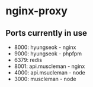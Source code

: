 # nginx-proxy

## Ports currently in use

- 8000: hyungseok - nginx
- 9000: hyungseok - phpfpm
- 6379: redis
- 8001: api.muscleman - nginx
- 4000: api.msucleman - node
- 3000: muscleman - node